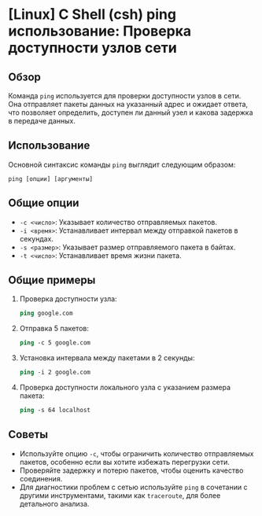 # [Linux] C Shell (csh) ping использование: Проверка доступности узлов сети

## Обзор
Команда `ping` используется для проверки доступности узлов в сети. Она отправляет пакеты данных на указанный адрес и ожидает ответа, что позволяет определить, доступен ли данный узел и какова задержка в передаче данных.

## Использование
Основной синтаксис команды `ping` выглядит следующим образом:

```
ping [опции] [аргументы]
```

## Общие опции
- `-c <число>`: Указывает количество отправляемых пакетов.
- `-i <время>`: Устанавливает интервал между отправкой пакетов в секундах.
- `-s <размер>`: Указывает размер отправляемого пакета в байтах.
- `-t <число>`: Устанавливает время жизни пакета.

## Общие примеры
1. Проверка доступности узла:
   ```csh
   ping google.com
   ```

2. Отправка 5 пакетов:
   ```csh
   ping -c 5 google.com
   ```

3. Установка интервала между пакетами в 2 секунды:
   ```csh
   ping -i 2 google.com
   ```

4. Проверка доступности локального узла с указанием размера пакета:
   ```csh
   ping -s 64 localhost
   ```

## Советы
- Используйте опцию `-c`, чтобы ограничить количество отправляемых пакетов, особенно если вы хотите избежать перегрузки сети.
- Проверяйте задержку и потерю пакетов, чтобы оценить качество соединения.
- Для диагностики проблем с сетью используйте `ping` в сочетании с другими инструментами, такими как `traceroute`, для более детального анализа.